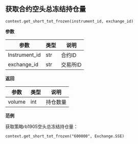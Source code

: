 ## 获取合约空头总冻结持仓量

`context.get_short_tot_frozen(instrument_id, exchange_id)`

**参数**

| 参数          | 类型 | 说明     |
| ------------- | ---- | -------- |
| Instrument_id | str  | 合约ID   |
| exchange_id   | str  | 交易所ID |

**返回**

| 参数   | 类型 | 说明     |
| ------ | ---- | -------- |
| volume | int  | 持仓数量 |

**范例**

获取策略rb1905空头总冻结持仓量：

`context.get_short_tot_frozen("600000", Exchange.SSE)`

## 